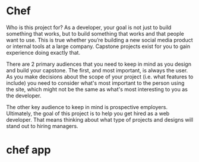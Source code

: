 # Chef
 Who is this project for?
As a developer, your goal is not just to build something that works, but to build something that works and that people want to use. This is true whether you’re building a new social media product or internal tools at a large company. Capstone projects exist for you to gain experience doing exactly that.

There are 2 primary audiences that you need to keep in mind as you design and build your capstone. The first, and most important, is always the user. As you make decisions about the scope of your project (i.e. what features to include) you need to consider what's most important to the person using the site, which might not be the same as what's most interesting to you as the developer.

The other key audience to keep in mind is prospective employers. Ultimately, the goal of this project is to help you get hired as a web developer. That means thinking about what type of projects and designs will stand out to hiring managers.
# chef app
